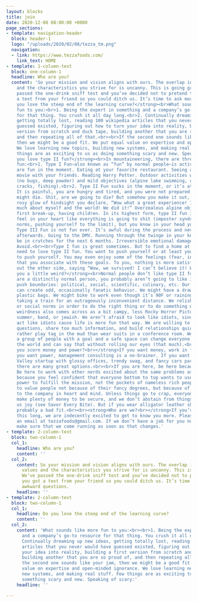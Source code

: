 ```yaml
---
layout: blocks
title: join
date: 2020-12-08 08:00:00 +0000
page_sections:
- template: navigation-header
  block: header-1
  logo: "/uploads/2020/02/08/tezza_tm.png"
  navigation:
  - link: https://www.tezzafoods.com/
    link_text: HOME
- template: 1-column-text
  block: one-column-1
  headline: Who are you?
  content: 'So your mission and vision aligns with ours. The overlap in our core values
    and the characteristics you strive for is uncanny. This is going great! We’ve
    passed the one-drink sniff test and you’ve decided not to pretend that you got
    a text from your friend so you could ditch us. It’s time to ask more awkward questions.<br><br><strong>Do
    you love the steep end of the learning curve?</strong><br>What sounds like more
    fun to you:<br>1. Being the expert in something and a company’s go-to resource
    for that thing. You crush it all day long.<br>2. Continually dreaming up new ideas,
    getting totally lost, reading 100 wikipedia articles that you never would have
    guessed existed, figuring out how to turn your idea into reality, building a first
    version from scratch and duck tape, building another that you are so proud of,
    and then repeating all of that.<br><br>If the second one sounds like your jam,
    then we might be a good fit. We put equal value on expertise and open-minded ignorance.
    We love learning new topics, building new systems, and making real stuff. Few
    things are as exciting to us as doing something scary and new. Speaking of scary:<br><br><strong>Do
    you love type II fun?</strong><br>In mountaineering, there are three types of
    fun:<br>1. Type I Fun—also known as “fun” by normal people—is activities that
    are fun in the moment. Eating at your favorite restaurant. Seeing a surprise hit
    movie with your friends. Reading Harry Potter. Outdoor activities with great conditions
    (no bugs, deep powder) and mild objectives (alpine lake swimming, climbing hand
    cracks, fishing).<br>2. Type II Fun sucks in the moment, or it’s at least hard.
    It is painful, you are hungry and tired, and you were not prepared. You actually
    might die. Shit, are we going to die? But somehow you make it out, and in the
    rosy glow of hindsight you declare, “Wow what a great experience! I learned so
    much about myself and the world! We did it!” Overzealous alpine objectives, your
    first break-up, having children. In its highest form, type II fun is when you
    feel in your heart like everything is going to shit (imposter syndrome, breaking
    norms, pushing yourself to the limit), but you know in your head you are safe.<br>3.
    Type III Fun is not fun ever. It’s awful during the process and never redeeming
    afterwards. Going to the DMV. Running through the twinge in your knee only to
    be in crutches for the next 6 months. Irreversible emotional damage from trauma.
    Avoid.<br><br>Type I fun is great sometimes. But to find a home at Tezza, you
    need to love type II fun. You want to push yourself or at least you want to want
    to push yourself. You may even enjoy some of the feelings (fear, intimidation)
    that you associate with these goals. To you, nothing is more satisfying than coming
    out the other side, saying “Wow, we survived! I can’t believe it! What’s next?”<br><br><strong>Are
    you a little weird?</strong><br>Normal people don’t like type II fun, and if you
    are a distinctly normal person, you probably aren’t going to like it here. We
    push boundaries: political, social, scientific, culinary, etc. Our moral compasses
    can create odd, occasionally fanatic behavior. We might have a draw full of used
    plastic bags. We might bike to work even though it’s 90F or raining. We’ve considered
    taking a train for an outrageously inconvenient distance. We relish breaking traditions
    or social norms in order to do the right thing or to do something well.<br><br>Our
    weirdness also comes across as a bit campy, less Rocky Horror Picture Show, more
    summer, band, or jewish. We aren’t afraid to look like idiots, since we usually
    act like idiots cause life is more fun that way. We are willing to ask awkward
    questions, share too much information, and build relationships quickly. We would
    rather play tag in the mud than wear suits in a conference room. We believe that
    a group of people with a goal and a safe space can change everyone’s life and
    the world and can say that without rolling our eyes (that much).<br><br><strong>Do
    you scorn money and power?<br></strong>If you want money, work in finance. If
    you want power, management consulting is a no-brainer. If you want to join a Silicon
    Valley startup with glossy offices, trendy swag, and fancy cars parked outside,
    there are many great options.<br><br>If you are here, be here because of the mission.
    Be here to work with other nerds excited about the same problems as you. Be here
    because you feel confident that everyone bottom to top wants to use dollars and
    power to fulfill the mission, not the pockets of nameless rich people. We want
    to value people not because of their fancy degrees, but because of what they bring
    to the company in heart and mind. Unless things go to crap, everyone here will
    make plenty of money to be secure, and we don’t abstain from things that bring
    us joy (see Savor Every Bite). But if you wear alligator leather shoes, this is
    probably a bad fit.<br><br><strong>Who are we?<br></strong>If you’ve stuck around
    this long, we are indecently excited to get to know you more. Please, send us
    an email at tezzafoods@gmail.com. If we don’t have a job for you now, then we’ll
    make sure that we come running as soon as that changes.'
- template: 2-column-text
  block: two-column-1
  col_1:
    headline: Who are you?
    content: ''
  col_2:
    content: So your mission and vision aligns with ours. The overlap in our core
      values and the characteristics you strive for is uncanny. This is going great!
      We’ve passed the one-drink sniff test and you’ve decided not to pretend that
      you got a text from your friend so you could ditch us. It’s time to ask more
      awkward questions.
    headline: ''
- template: 2-column-text
  block: two-column-1
  col_1:
    headline: Do you love the steep end of the learning curve?
    content: ''
  col_2:
    content: 'What sounds like more fun to you:<br><br>1. Being the expert in something
      and a company’s go-to resource for that thing. You crush it all day long.<br>2.
      Continually dreaming up new ideas, getting totally lost, reading 100 wikipedia
      articles that you never would have guessed existed, figuring out how to turn
      your idea into reality, building a first version from scratch and duck tape,
      building another that you are so proud of, and then repeating all of that.<br><br>If
      the second one sounds like your jam, then we might be a good fit. We put equal
      value on expertise and open-minded ignorance. We love learning new topics, building
      new systems, and making real stuff. Few things are as exciting to us as doing
      something scary and new. Speaking of scary:'
    headline: ''

---
```

